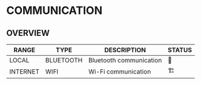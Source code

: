 # COMMUNICATION

## OVERVIEW

| RANGE | TYPE | DESCRIPTION | STATUS |
| --- | --- | --- | --- |
| LOCAL | BLUETOOTH | Bluetooth communication | 📆 |
| INTERNET | WIFI | Wi-Fi communication | 🏗️ |